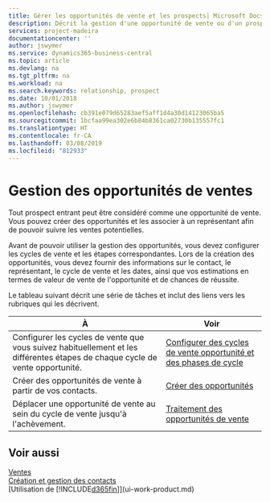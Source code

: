 ```yaml
---
title: Gérer les opportunités de vente et les prospects| Microsoft Docs
description: Décrit la gestion d'une opportunité de vente ou d'un prospect entrant dans Business Central, et l'association de l'opportunité à un représentant pour effectuer le suivi des ventes potentielles.
services: project-madeira
documentationcenter: ''
author: jswymer
ms.service: dynamics365-business-central
ms.topic: article
ms.devlang: na
ms.tgt_pltfrm: na
ms.workload: na
ms.search.keywords: relationship, prospect
ms.date: 10/01/2018
ms.author: jswymer
ms.openlocfilehash: cb391e079d65283aef5aff1d4a30d14123065ba5
ms.sourcegitcommit: 1bcfaa99ea302e6b84b8361ca02730b135557fc1
ms.translationtype: HT
ms.contentlocale: fr-CA
ms.lasthandoff: 03/08/2019
ms.locfileid: "812933"
---
```

# <a name="managing-sales-opportunities"></a>Gestion des opportunités de ventes
Tout prospect entrant peut être considéré comme une opportunité de vente. Vous pouvez créer des opportunités et les associer à un représentant afin de pouvoir suivre les ventes potentielles.

Avant de pouvoir utiliser la gestion des opportunités, vous devez configurer les cycles de vente et les étapes correspondantes. Lors de la création des opportunités, vous devez fournir des informations sur le contact, le représentant, le cycle de vente et les dates, ainsi que vos estimations en termes de valeur de vente de l'opportunité et de chances de réussite.

Le tableau suivant décrit une série de tâches et inclut des liens vers les rubriques qui les décrivent.

| À | Voir |
| --- | --- |
| Configurer les cycles de vente que vous suivez habituellement et les différentes étapes de chaque cycle de vente opportunité. |[Configurer des cycles de vente opportunité et des phases de cycle](marketing-how-setup-opportunity-sales-cycles-stages.md) |
| Créer des opportunités de vente à partir de vos contacts. |[Créer des opportunités](marketing-how-create-opportunities.md) |
| Déplacer une opportunité de vente au sein du cycle de vente jusqu'à l'achèvement. |[Traitement des opportunités de vente](marketing-processing-sales-opportunities.md) |

## <a name="see-also"></a>Voir aussi
[Ventes](sales-manage-sales.md)  
[Création et gestion des contacts](marketing-contacts.md)  
[Utilisation de [!INCLUDE[d365fin](includes/d365fin_md.md)]](ui-work-product.md)
